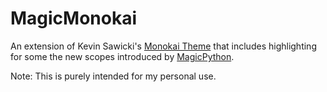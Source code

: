 # MagicMonokai

An extension of Kevin Sawicki's [Monokai Theme](https://github.com/kevinsawicki/monokai)
that includes highlighting for some the new scopes introduced by
[MagicPython](https://github.com/MagicStack/MagicPython/blob/master/misc/scopes).

Note: This is purely intended for my personal use.
